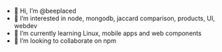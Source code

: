 - 👋 Hi, I’m @beeplaced
- 👀 I’m interested in node, mongodb, jaccard comparison, products, UI, webdev
- 🌱 I’m currently learning Linux, mobile apps and web components
- 💞️ I’m looking to collaborate on npm

<!---
- 📫 How to reach me https://www.twitch.tv/beeplaced
beeplaced/beeplaced is a ✨ special ✨ repository because its `README.md` (this file) appears on your GitHub profile.
You can click the Preview link to take a look at your changes.
--->
